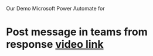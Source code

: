 Our Demo Microsoft Power Automate for 
# Post message in teams from response [video link](https://www.youtube.com/watch?v=dRRQBxh6zzQ "Heading link")
